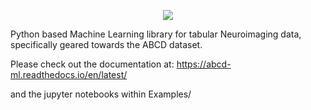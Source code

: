 <p align="center">
  <img src="https://raw.githubusercontent.com/sahahn/ABCD_ML/master/docs/logo/logo.png"/>
</p>


Python based Machine Learning library for tabular Neuroimaging data, specifically geared towards the ABCD dataset.

Please check out the documentation at:
https://abcd-ml.readthedocs.io/en/latest/

and the jupyter notebooks within Examples/
